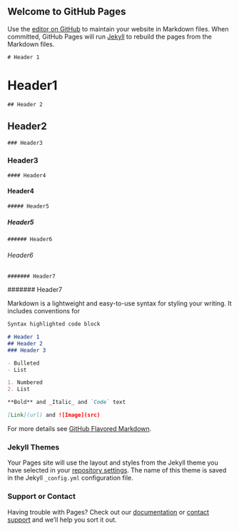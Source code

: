 ## Welcome to GitHub Pages

Use the [editor on GitHub](https://github.com/jamad/jamad.github.io/edit/master/index.md) to maintain your website in Markdown files.
When committed, GitHub Pages will run [Jekyll](https://jekyllrb.com/) to rebuild the pages from the Markdown files.

```# Header 1```
# Header1

```## Header 2```
## Header2

```### Header3```
### Header3

```#### Header4```
#### Header4

```##### Header5```
##### Header5

```###### Header6```
###### Header6


```####### Header7```

####### Header7


Markdown is a lightweight and easy-to-use syntax for styling your writing. It includes conventions for

```markdown
Syntax highlighted code block

# Header 1
## Header 2
### Header 3

- Bulleted
- List

1. Numbered
2. List

**Bold** and _Italic_ and `Code` text

[Link](url) and ![Image](src)
```

For more details see [GitHub Flavored Markdown](https://guides.github.com/features/mastering-markdown/).

### Jekyll Themes

Your Pages site will use the layout and styles from the Jekyll theme you have selected in your [repository settings](https://github.com/jamad/jamad.github.io/settings). The name of this theme is saved in the Jekyll `_config.yml` configuration file.

### Support or Contact

Having trouble with Pages? Check out our [documentation](https://help.github.com/categories/github-pages-basics/) or [contact support](https://github.com/contact) and we’ll help you sort it out.
